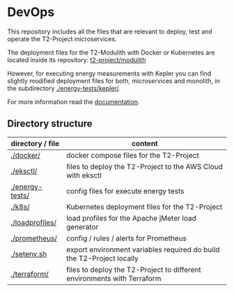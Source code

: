# DevOps

This repository includes all the files that are relevant to deploy, test and operate the T2-Project microservices.

The deployment files for the T2-Modulith with Docker or Kubernetes are located inside its repository: [t2-project/modulith](https://github.com/t2-project/modulith/)

However, for executing energy measurements with Kepler you can find slightly modified deployment files for both, microservices and monolith, in the subdirectory [./energy-tests/kepler/](./energy-tests/kepler/).

For more information read the [documentation](https://t2-documentation.readthedocs.io/en/latest/).

## Directory structure

| directory / file | content |
| ---------------- | ------- |
| [./docker/](./docker/) | docker compose files for the T2-Project |
| [./eksctl/](./eksctl/) | files to deploy the T2-Project to the AWS Cloud with eksctl |
| [./energy-tests/](./energy-tests/) | config files for execute energy tests |
| [./k8s/](./k8s/) | Kubernetes deployment files for the T2-Project |
| [./loadprofiles/](./loadprofiles/) | load profiles for the Apache jMeter load generator |
| [./prometheus/](./prometheus/) | config / rules / alerts for Prometheus |
| [./setenv.sh](./setenv.sh) | export environment variables required do build the T2-Project locally |
| [./terraform/](./terraform/) | files to deploy the T2-Project to different environments with Terraform |
